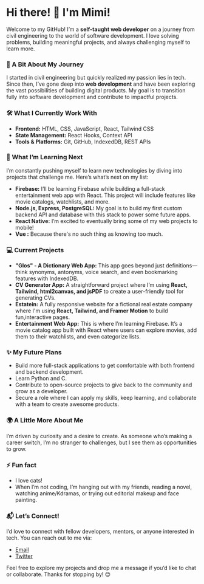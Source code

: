 # Hi there! 👋 I'm Mimi!

Welcome to my GitHub! 
I’m a **self-taught web developer** on a journey from civil engineering to the world of software development. I love solving problems, building meaningful projects, and always challenging myself to learn more.

### 🌱 A Bit About My Journey
I started in civil engineering but quickly realized my passion lies in tech. Since then, I’ve gone deep into **web development** and have been exploring the vast possibilities of building digital products. My goal is to transition fully into software development and contribute to impactful projects.

### 🛠️ What I Currently Work With
- **Frontend:** HTML, CSS, JavaScript, React, Tailwind CSS
- **State Management:** React Hooks, Context API
- **Tools & Platforms:** Git, GitHub, IndexedDB, REST APIs

### 🚀 What I’m Learning Next
I’m constantly pushing myself to learn new technologies by diving into projects that challenge me. Here’s what’s next on my list:
- **Firebase:** I’ll be learning Firebase while building a full-stack entertainment web app with React. This project will include features like movie catalogs, watchlists, and more.
- **Node.js, Express, PostgreSQL:** My goal is to build my first custom backend API and database with this stack to power some future apps.
- **React Native:** I’m excited to eventually bring some of my web projects to mobile!
- **Vue :** Because there's no such thing as knowing too much.

### 💻 Current Projects
- **"Glos" - A Dictionary Web App:** This app goes beyond just definitions—think synonyms, antonyms, voice search, and even bookmarking features with IndexedDB.
- **CV Generator App:** A straightforward project where I’m using **React, Tailwind, html2canvas, and jsPDF** to create a user-friendly tool for generating CVs.
- **Estatein:** A fully responsive website for a fictional real estate company where I'm using **React, Tailwind, and Framer Motion** to build fun,interactive pages.
- **Entertainment Web App:** This is where I’m learning Firebase. It’s a movie catalog app built with React where users can explore movies, add them to their watchlists, and even categorize lists.

### ✨ My Future Plans
- Build more full-stack applications to get comfortable with both frontend and backend development.
- Learn Python and C.
- Contribute to open-source projects to give back to the community and grow as a developer.
- Secure a role where I can apply my skills, keep learning, and collaborate with a team to create awesome products.

### 🌍 A Little More About Me
I’m driven by curiosity and a desire to create. As someone who’s making a career switch, I’m no stranger to challenges, but I see them as opportunities to grow.

### ⚡ Fun fact
- I love cats!
- When I’m not coding, I’m hanging out with my friends, reading a novel, watching anime/Kdramas, or trying out editorial makeup and face painting.


### 📬 Let’s Connect!
I’d love to connect with fellow developers, mentors, or anyone interested in tech. You can reach out to me via:
- [Email](mailto:codingnekochan@gmail.com)
- [Twitter](https://x.com/codingnekochan)

Feel free to explore my projects and drop me a message if you’d like to chat or collaborate.
Thanks for stopping by! 😊


